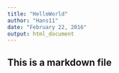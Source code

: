 ```yaml
---
title: "HelloWorld"
author: "Hans11"
date: "February 22, 2016"
output: html_document
---
```

## This is a markdown file
